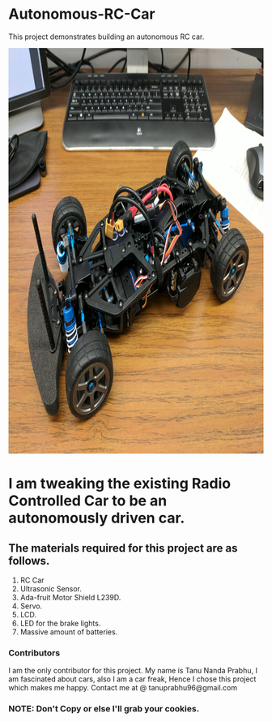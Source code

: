 # Autonomous-RC-Car
This project demonstrates building an autonomous RC car.

<img src="Images/RC_Car.jpg" alt="alt text" width="5000" height="800">

# I am tweaking the existing Radio Controlled Car to be an autonomously driven car.
<h2> The materials required for this project are as follows.</h2>

1. RC Car
2. Ultrasonic Sensor.
3. Ada-fruit Motor Shield L239D.
4. Servo.
5. LCD. 
6. LED for the brake lights.
7. Massive amount of batteries.

<h3> Contributors </h3>
I am the only contributor for this project. My name is Tanu Nanda Prabhu, I am fascinated about cars, also I am a car freak, Hence I chose this project which makes me happy. Contact me at @ tanuprabhu96@gmail.com

<h3>NOTE: Don't Copy or else I'll grab your cookies.</h3>
